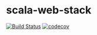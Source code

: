 # scala-web-stack
[![Build Status](https://travis-ci.org/fthomas/scala-web-stack.svg?branch=master)](https://travis-ci.org/fthomas/scala-web-stack)
[![codecov](https://codecov.io/gh/fthomas/scala-web-stack/branch/master/graph/badge.svg)](https://codecov.io/gh/fthomas/scala-web-stack)

